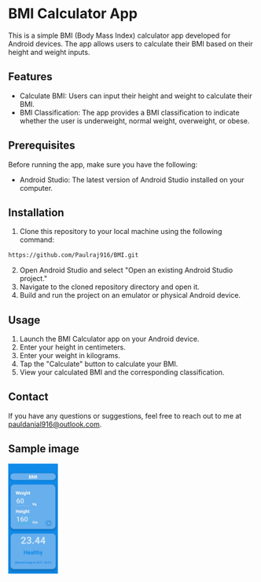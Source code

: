 # BMI Calculator App

This is a simple BMI (Body Mass Index) calculator app developed for Android devices. The app allows users to calculate their BMI based on their height and weight inputs.

## Features

- Calculate BMI: Users can input their height and weight to calculate their BMI.
- BMI Classification: The app provides a BMI classification to indicate whether the user is underweight, normal weight, overweight, or obese.

## Prerequisites

Before running the app, make sure you have the following:

- Android Studio: The latest version of Android Studio installed on your computer.

## Installation

1. Clone this repository to your local machine using the following command:
  ```bash
  https://github.com/Paulraj916/BMI.git
  ```
2. Open Android Studio and select "Open an existing Android Studio project."
3. Navigate to the cloned repository directory and open it.
4. Build and run the project on an emulator or physical Android device.

## Usage

1. Launch the BMI Calculator app on your Android device.
2. Enter your height in centimeters.
3. Enter your weight in kilograms.
4. Tap the "Calculate" button to calculate your BMI.
5. View your calculated BMI and the corresponding classification.

## Contact

If you have any questions or suggestions, feel free to reach out to me at [pauldanial916@outlook.com](pauldanial916@outlook.com).

## Sample image
<img src="1c8e4bfd-05df-4cc9-8ffb-5a7eda0fe4a3.jpg" alt="Sample Image" width="20%">
